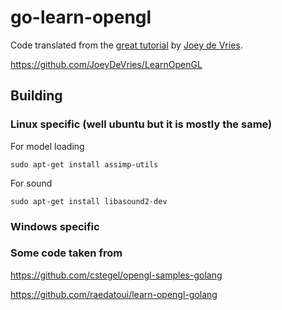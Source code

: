 # go-learn-opengl

Code translated from the [great tutorial](https://learnopengl.com/) by [Joey de Vries](https://twitter.com/JoeyDeVriez).

https://github.com/JoeyDeVries/LearnOpenGL

## Building

### Linux specific (well ubuntu but it is mostly the same)

For model loading 
```
sudo apt-get install assimp-utils
```

For sound
```
sudo apt-get install libasound2-dev
```

### Windows specific



### Some code taken from

https://github.com/cstegel/opengl-samples-golang

https://github.com/raedatoui/learn-opengl-golang

